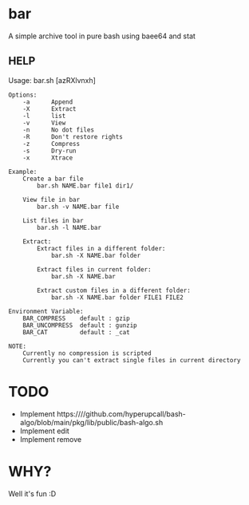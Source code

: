 # bar
A simple archive tool in pure bash using baee64 and stat

## HELP



Usage: bar.sh [azRXlvnxh]

    Options:
        -a      Append
        -X      Extract
        -l      list
        -v      View       
        -n      No dot files
        -R      Don't restore rights
        -z      Compress
        -s      Dry-run
        -x      Xtrace

    Example:
        Create a bar file
            bar.sh NAME.bar file1 dir1/

        View file in bar
            bar.sh -v NAME.bar file

        List files in bar
            bar.sh -l NAME.bar
    
        Extract:
            Extract files in a different folder:
                bar.sh -X NAME.bar folder

            Extract files in current folder:
                bar.sh -X NAME.bar 
    
            Extract custom files in a different folder:
                bar.sh -X NAME.bar folder FILE1 FILE2

    Environment Variable:
        BAR_COMPRESS    default : gzip
        BAR_UNCOMPRESS  default : gunzip
        BAR_CAT         default : _cat

    NOTE:
        Currently no compression is scripted
        Currently you can't extract single files in current directory

 
        
# TODO
* Implement https:////github.com/hyperupcall/bash-algo/blob/main/pkg/lib/public/bash-algo.sh
* Implement edit
* Implement remove


# WHY?
Well it's fun :D
